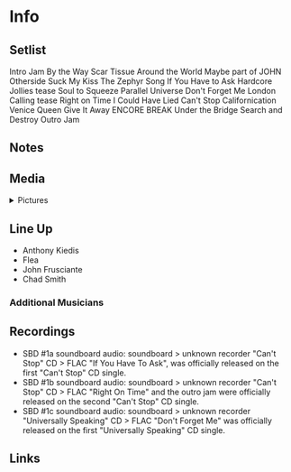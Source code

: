 # Info

## Setlist

Intro Jam
By the Way
Scar Tissue
Around the World
Maybe part of JOHN
Otherside
Suck My Kiss
The Zephyr Song
If You Have to Ask
Hardcore Jollies tease
Soul to Squeeze
Parallel Universe
Don't Forget Me
London Calling tease
Right on Time
I Could Have Lied
Can't Stop
Californication
Venice Queen
Give It Away
ENCORE BREAK
Under the Bridge
Search and Destroy
Outro Jam

## Notes

## Media 

<details>
  <summary>Pictures</summary>
  <!--<img alt="Setlist" title="Setlist" src="_.jpg" height="200" />
  <img alt="Ticket" title="Ticket" src="_.jpg" height="200" />
  <img alt="Flyer" title="Flyer" src="_.jpg" height="200" />
  <img alt="Clipping" title="Clipping" src="_.jpg" height="200" />-->
</details>

## Line Up

* Anthony Kiedis
* Flea
* John Frusciante
* Chad Smith

### Additional Musicians

## Recordings

* SBD #1a soundboard audio: soundboard > unknown recorder "Can't Stop" CD > FLAC "If You Have To Ask", was officially released on the first "Can't Stop" CD single.  
* SBD #1b soundboard audio: soundboard > unknown recorder "Can't Stop" CD > FLAC "Right On Time" and the outro jam were officially released on the second "Can't Stop" CD single.  
* SBD #1c soundboard audio: soundboard > unknown recorder "Universally Speaking" CD > FLAC "Don't Forget Me" was officially released on the first "Universally Speaking" CD single.

## Links